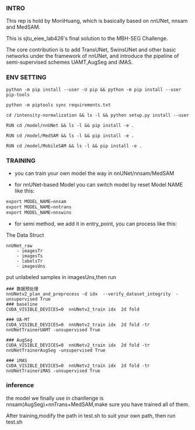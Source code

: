### INTRO

This rep is hold by MoriiHuang, which is basically based on nnUNet, nnsam and MedSAM.

This is sjtu_eiee_lab426's final solution to the MBH-SEG Challenge.

The core contribution is to add TransUNet, SwinsUNet and other basic networks under the framework of nnUNet, and introduce the pipeline of semi-supervised schemes UAMT,AugSeg and iMAS.

### ENV SETTING
```shell
python -m pip install --user -U pip && python -m pip install --user pip-tools

python -m piptools sync requirements.txt
 
cd /intensity-normalization && ls -l && python setup.py install --user 

RUN cd /model/nnUNet && ls -l && pip install -e .

RUN cd /model/MedSAM && ls -l && pip install -e .

RUN cd /model/MobileSAM && ls -l && pip install -e .
```

### TRAINING

- you can train your own model the way in nnUNet/nnsam/MedSAM

- for nnUNet-based Model you can switch model by reset Model NAME like this:

```python
export MODEL_NAME=nnsam
export MODEL_NAME=nntrans
export MODEL_NAME=nnswins
```

- for semi method, we add it in entry_point, you can process like this:

The Data Struct
```
nnUNet_raw
    - imagesTr
    - imagesTs
    - labelsTr
    - imagesUns
```

put unlabeled samples in imagesUns,then run 
```shell
### 数据预处理
nnUNetv2_plan_and_preprocess -d idx  --verify_dataset_integrity  -unsupervised True
### baseline
CUDA_VISIBLE_DEVICES=0  nnUNetv2_train idx  2d fold

### UA-MT
CUDA_VISIBLE_DEVICES=0  nnUNetv2_train idx  2d fold -tr nnUNetTrainerUAMT -unsupervised True

### AugSeg
CUDA_VISIBLE_DEVICES=0  nnUNetv2_train idx  2d fold -tr nnUNetTrainerAugSeg -unsupervised True

### iMAS
CUDA_VISIBLE_DEVICES=0  nnUNetv2_train idx  2d fold -tr nnUNetTraineriMAS -unsupervised True
```

### inference

the model we finally use in chanllenge is nnsam(AugSeg)+nnTrans+MedSAM,make sure you have trained all of them.

After training,modify the path in test.sh to suit your own path, then run test.sh 
